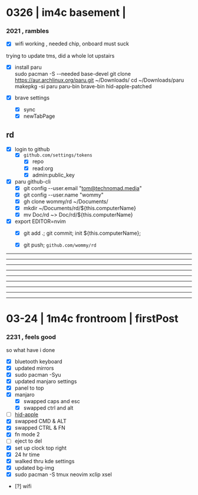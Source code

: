 # 0326 | im4c basement | 

### 2021 , rambles

- [x] wifi working , needed chip, onboard must suck

trying to update tms, did a whole lot upstairs

- [x] install paru  
	sudo pacman -S --needed base-devel
	git clone https://aur.archlinux.org/paru.git ~/Downloads/
	cd ~/Downloads/paru
	makepkg -si
	paru paru-bin brave-bin hid-apple-patched

- [x] brave settings
	- [x] sync
	- [x] newTabPage

## rd
- [x] login to github
	- [x] `github.com/settings/tokens`
		- [x] repo
		- [x] read:org
		- [x] admin:public_key
- [x] paru github-cli
	- [x] git config --user.email "tom@technomad.media"
	- [x] git config --user.name "wommy"
	- [x] gh clone wommy/rd ~/Documents/
	- [x] mkdir ~/Documents/rd/${this.computerName}
	- [x] mv Doc/rd ~> Doc/rd/${this.computerName}
- [x] export EDITOR=nvim
	- [x] git add .; git commit; init ${this.computerName};
	- [x] git push; `github.com/wommy/rd`





---

---

---

---

---

---

---

---

---

# 03-24 | 1m4c frontroom | firstPost

### 2231 , feels good

so what have i done

- [x] bluetooth keyboard
- [x] updated mirrors
- [x] sudo pacman -Syu
- [x] updated manjaro settings
- [x] panel to top
- [x] manjaro
  - [x] swapped caps and esc
  - [x] swapped ctrl and alt
- [ ] [hid-apple](https://wiki.archlinux.org/index.php/Apple_Keyboard)
 - [x] swapped CMD & ALT
 - [x] swapped CTRL & FN
 - [x] fn mode 2
 - [ ] eject to del
- [x] set up clock top right
- [x] 24 hr time
- [x] walked thru kde settings
- [x] updated bg-img
- [x] sudo pacman -S tmux neovim xclip xsel

- [?] wifi





